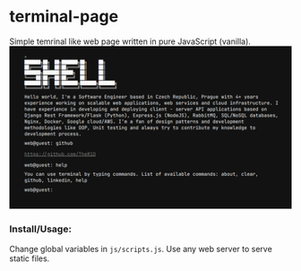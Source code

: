 # terminal-page
Simple temrinal like web page written in pure JavaScript (vanilla).
![gif demo](demo.png)
### Install/Usage:
Change global variables in `js/scripts.js`.
Use any web server to serve static files.
